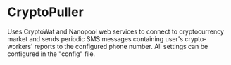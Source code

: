 # CryptoPuller
Uses CryptoWat and Nanopool web services to connect to cryptocurrency market and sends periodic SMS messages containing user's crypto-workers' reports to the configured phone number. All settings can be configured in the "config" file.
